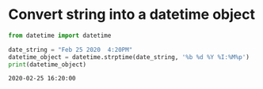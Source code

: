 # Convert string into a datetime object


```python
from datetime import datetime

date_string = "Feb 25 2020  4:20PM"
datetime_object = datetime.strptime(date_string, '%b %d %Y %I:%M%p')
print(datetime_object)

```

    2020-02-25 16:20:00
    


```python

```
